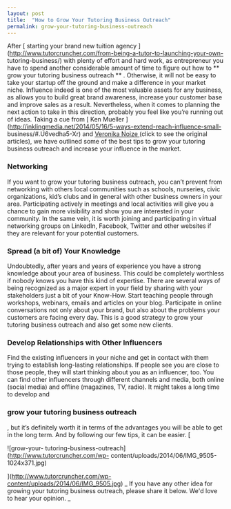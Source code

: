 ```yaml
---
layout: post
title:  "How to Grow Your Tutoring Business Outreach"
permalink: grow-your-tutoring-business-outreach
---
```

After [ starting your brand new tuition agency
](http://www.tutorcruncher.com/from-being-a-tutor-to-launching-your-own-
tutoring-business/) with plenty of effort and hard work, as entrepreneur you
have to spend another considerable amount of time to figure out how to ** grow
your tutoring business outreach ** . Otherwise, it will not be easy to take
your startup off the ground and make a difference in your market niche.
Influence indeed is one of the most valuable assets for any business, as
allows you to build great brand awareness, increase your customer base and
improve sales as a result. Nevertheless, when it comes to planning the next
action to take in this direction, probably you feel like you’re running out of
ideas. Taking a cue from [ Ken Mueller
](http://inklingmedia.net/2014/05/16/5-ways-extend-reach-influence-small-
business/#.U6vedha5-Xr) and [ Veronika Noize
](http://www.veronikanoize.com/influence) (click to see the original
articles), we have outlined some of the best tips to grow your tutoring
business outreach and increase your influence in the market.

### Networking

If you want to grow your tutoring business outreach, you can’t prevent from
networking with others local communities such as schools, nurseries, civic
organizations, kid’s clubs and in general with other business owners in your
area. Participating actively in meetings and local activities will give you a
chance to gain more visibility and show you are interested in your community.
In the same vein, it is worth joining and participating in virtual networking
groups on LinkedIn, Facebook, Twitter and other websites if they are relevant
for your potential customers.

### Spread (a bit of) Your Knowledge

Undoubtedly, after years and years of experience you have a strong knowledge
about your area of business. This could be completely worthless if nobody
knows you have this kind of expertise. There are several ways of being
recognized as a major expert in your field by sharing with your stakeholders
just a bit of your Know-How. Start teaching people through workshops,
webinars, emails and articles on your blog. Participate in online
conversations not only about your brand, but also about the problems your
customers are facing every day. This is a good strategy to grow your tutoring
business outreach and also get some new clients.

### Develop Relationships with Other Influencers

Find the existing influencers in your niche and get in contact with them
trying to establish long-lasting relationships. If people see you are close to
those people, they will start thinking about you as an influencer, too. You
can find other influencers through different channels and media, both online
(social media) and offline (magazines, TV, radio). It might takes a long time
to develop and 

### grow your tutoring business outreach

, but it’s
definitely worth it in terms of the advantages you will be able to get in the
long term. And by following our few tips, it can be easier. [

![grow-your-
tutoring-business-outreach](http://www.tutorcruncher.com/wp-
content/uploads/2014/06/IMG_9505-1024x371.jpg)

](http://www.tutorcruncher.com/wp-content/uploads/2014/06/IMG_9505.jpg) _ If
you have any other idea for growing your tutoring business outreach, please
share it below. We'd love to hear your opinion. _
